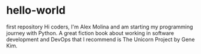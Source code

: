 # hello-world
first repository
Hi coders, I'm Alex Molina and am starting my programming journey with Python. A great fiction book about working in software development and DevOps that I recommend is The Unicorn Project by Gene Kim.
